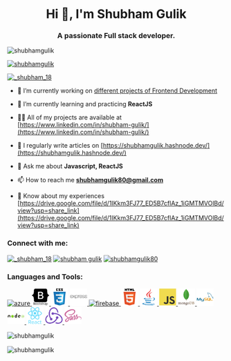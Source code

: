 <h1 align="center">Hi 👋, I'm Shubham Gulik</h1>
<h3 align="center">A passionate Full stack developer.</h3>

<p align="left"> <img src="https://komarev.com/ghpvc/?username=shubhamgulik&label=Profile%20views&color=0e75b6&style=flat" alt="shubhamgulik" /> </p>

<p align="left"> <a href="https://github.com/ryo-ma/github-profile-trophy"><img src="https://github-profile-trophy.vercel.app/?username=shubhamgulik" alt="shubhamgulik" /></a> </p>

<p align="left"> <a href="https://twitter.com/_shubham_18" target="blank"><img src="https://img.shields.io/twitter/follow/_shubham_18?logo=twitter&style=for-the-badge" alt="_shubham_18" /></a> </p>

- 🔭 I’m currently working on [different projects of Frontend Development](https://github.com/Shubhamgulik?tab=repositories)

- 🌱 I’m currently learning and practicing **ReactJS**

- 👨‍💻 All of my projects are available at [https://www.linkedin.com/in/shubham-gulik/](https://www.linkedin.com/in/shubham-gulik/)

- 📝 I regularly write articles on [https://shubhamgulik.hashnode.dev/](https://shubhamgulik.hashnode.dev/)

- 💬 Ask me about **Javascript, ReactJS**

- 📫 How to reach me **shubhamgulik80@gmail.com**

- 📄 Know about my experiences [https://drive.google.com/file/d/1IKkm3FJ77_ED5B7cflAz_1iGMTMVOlBd/view?usp=share_link](https://drive.google.com/file/d/1IKkm3FJ77_ED5B7cflAz_1iGMTMVOlBd/view?usp=share_link)

<h3 align="left">Connect with me:</h3>
<p align="left">
<a href="https://twitter.com/_shubham_18" target="blank"><img align="center" src="https://raw.githubusercontent.com/rahuldkjain/github-profile-readme-generator/master/src/images/icons/Social/twitter.svg" alt="_shubham_18" height="30" width="40" /></a>
<a href="https://linkedin.com/in/shubham gulik" target="blank"><img align="center" src="https://raw.githubusercontent.com/rahuldkjain/github-profile-readme-generator/master/src/images/icons/Social/linked-in-alt.svg" alt="shubham gulik" height="30" width="40" /></a>
<a href="https://www.leetcode.com/shubhamgulik80" target="blank"><img align="center" src="https://raw.githubusercontent.com/rahuldkjain/github-profile-readme-generator/master/src/images/icons/Social/leet-code.svg" alt="shubhamgulik80" height="30" width="40" /></a>
</p>

<h3 align="left">Languages and Tools:</h3>
<p align="left"> <a href="https://azure.microsoft.com/en-in/" target="_blank" rel="noreferrer"> <img src="https://www.vectorlogo.zone/logos/microsoft_azure/microsoft_azure-icon.svg" alt="azure" width="40" height="40"/> </a> <a href="https://getbootstrap.com" target="_blank" rel="noreferrer"> <img src="https://raw.githubusercontent.com/devicons/devicon/master/icons/bootstrap/bootstrap-plain-wordmark.svg" alt="bootstrap" width="40" height="40"/> </a> <a href="https://www.w3schools.com/css/" target="_blank" rel="noreferrer"> <img src="https://raw.githubusercontent.com/devicons/devicon/master/icons/css3/css3-original-wordmark.svg" alt="css3" width="40" height="40"/> </a> <a href="https://expressjs.com" target="_blank" rel="noreferrer"> <img src="https://raw.githubusercontent.com/devicons/devicon/master/icons/express/express-original-wordmark.svg" alt="express" width="40" height="40"/> </a> <a href="https://firebase.google.com/" target="_blank" rel="noreferrer"> <img src="https://www.vectorlogo.zone/logos/firebase/firebase-icon.svg" alt="firebase" width="40" height="40"/> </a> <a href="https://www.w3.org/html/" target="_blank" rel="noreferrer"> <img src="https://raw.githubusercontent.com/devicons/devicon/master/icons/html5/html5-original-wordmark.svg" alt="html5" width="40" height="40"/> </a> <a href="https://www.java.com" target="_blank" rel="noreferrer"> <img src="https://raw.githubusercontent.com/devicons/devicon/master/icons/java/java-original.svg" alt="java" width="40" height="40"/> </a> <a href="https://developer.mozilla.org/en-US/docs/Web/JavaScript" target="_blank" rel="noreferrer"> <img src="https://raw.githubusercontent.com/devicons/devicon/master/icons/javascript/javascript-original.svg" alt="javascript" width="40" height="40"/> </a> <a href="https://www.mongodb.com/" target="_blank" rel="noreferrer"> <img src="https://raw.githubusercontent.com/devicons/devicon/master/icons/mongodb/mongodb-original-wordmark.svg" alt="mongodb" width="40" height="40"/> </a> <a href="https://www.mysql.com/" target="_blank" rel="noreferrer"> <img src="https://raw.githubusercontent.com/devicons/devicon/master/icons/mysql/mysql-original-wordmark.svg" alt="mysql" width="40" height="40"/> </a> <a href="https://nodejs.org" target="_blank" rel="noreferrer"> <img src="https://raw.githubusercontent.com/devicons/devicon/master/icons/nodejs/nodejs-original-wordmark.svg" alt="nodejs" width="40" height="40"/> </a> <a href="https://reactjs.org/" target="_blank" rel="noreferrer"> <img src="https://raw.githubusercontent.com/devicons/devicon/master/icons/react/react-original-wordmark.svg" alt="react" width="40" height="40"/> </a> <a href="https://redux.js.org" target="_blank" rel="noreferrer"> <img src="https://raw.githubusercontent.com/devicons/devicon/master/icons/redux/redux-original.svg" alt="redux" width="40" height="40"/> </a> <a href="https://sass-lang.com" target="_blank" rel="noreferrer"> <img src="https://raw.githubusercontent.com/devicons/devicon/master/icons/sass/sass-original.svg" alt="sass" width="40" height="40"/> </a> </p>

<p><img align="center" src="https://github-readme-stats.vercel.app/api/top-langs?username=shubhamgulik&show_icons=true&locale=en&layout=compact" alt="shubhamgulik" /></p>

<p><img align="center" src="https://github-readme-streak-stats.herokuapp.com/?user=shubhamgulik&" alt="shubhamgulik" /></p>


<!--
**Shubhamgulik/Shubhamgulik** is a ✨ _special_ ✨ repository because its `README.md` (this file) appears on your GitHub profile.

Here are some ideas to get you started:

- 🔭 I’m currently working on ...
- 🌱 I’m currently learning ...
- 👯 I’m looking to collaborate on ...
- 🤔 I’m looking for help with ...
- 💬 Ask me about ...
- 📫 How to reach me: ...
- 😄 Pronouns: ...
- ⚡ Fun fact: ...
-->
